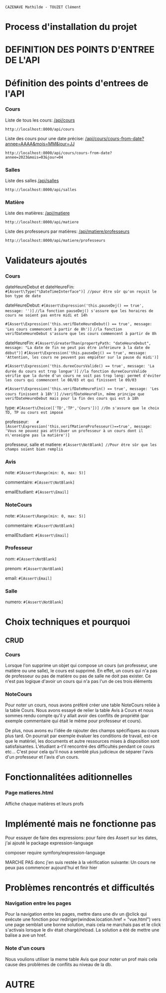`CAZENAVE Mathilde - TOUZET Clément`

# Process d'installation du projet

# DEFINITION DES POINTS D'ENTREE DE L'API

# Définition des points d'entrees de l'API

### Cours

Liste de tous les cours:
[/api/cours](http://localhost:8000/api/cours)

```
http://localhost:8000/api/cours
```

Liste des cours pour une date précise: [/api/cours/cours-from-date?annee=AAAA&mois=MM&jour=JJ](http://localhost:8000/api/cours/cours-from-date?annee=2023&mois=03&jour=04)

```
http://localhost:8000/api/cours/cours-from-date?annee=2023&mois=03&jour=04
```

### Salles

Liste des salles
[/api/salles](http://localhost:8000/api/salles)

```
http://localhost:8000/api/salles
```

### Matière

Liste des matières: [/api/matiere](http://localhost:8000/api/matiere)

```
http://localhost:8000/api/matiere
```

Liste des professeurs par matières: [/api/matiere/professeurs](http://localhost:8000/api/matiere/professeurs)

```
http://localhost:8000/api/matiere/professeurs
```

# Validateurs ajoutés

### Cours

dateHeureDebut et dateHeureFin:  
 `#[Assert\Type("\DateTimeInterface")] //pour être sûr qu'on reçoit le bon type de date`
  
dateHeureDebut:
 `#[Assert\Expression('this.pauseDej() == true', message: '')]`
 `//la fonction pauseDej() s'assure que les horaires de cours ne soient pas entre midi et 14h`

 `#[Assert\Expression('this.verifDateHeureDebut() == true', message: 'Les cours commencent à partir de 8h')]`
 `//la fonction verifDateHeureDebut s'assure que les cours commencent à partir de 8h`

dateHeureFin: 
  `#[Assert\GreaterThan(propertyPath: "dateHeureDebut", message: "La date de fin ne peut pas être inférieure à la date de début")]`
  `#[Assert\Expression('this.pauseDej() == true', message: 'Attention, les cours ne peuvent pas empiéter sur la pause du midi')]`

  `#[Assert\Expression('this.dureeCoursValide() == true', message: 'La durée du cours est trop longue')]`
  `//la fonction dureeCoursValide vérifie que la durée d'un cours ne soit pas trop long: permet d'éviter les cours qui commencent le 08/03 et qui finissent le 09/03`
  
  `#[Assert\Expression('this.verifDateHeureFin() == true', message: 'Les cours finissent à 18h')]`
  `//verifDateHeureFin, même principe que verifDateHeureDebut mais pour la fin des cours qui est à 18h`

type:
  `#[Assert\Choice(['TD','TP','Cours'])] //On s'assure que le choix TD, TP ou cours est imposé`

professeur: 
 `    #[Assert\Expression('this.verifMatiereProfesseur()==true', message: 'Vous ne pouvez pas attribuer un professeur à un cours dont il n\'enseigne pas la matière')] `

professeur, salle et matiere: `#[Assert\NotBlank] //Pour être sûr que les champs soient bien remplis`

### Avis

note:
    `#[Assert\Range(min: 0, max: 5)]`

commentaire: 
    `#[Assert\NotBlank]`

emailEtudiant:
    `#[Assert\Email]`    

### NoteCours

note:
    `#[Assert\Range(min: 0, max: 5)]`

commentaire: 
    `#[Assert\NotBlank]`

emailEtudiant:
    `#[Assert\Email]`  

### Professeur

nom:
    `#[Assert\NotBlank]`

prenom:
    `#[Assert\NotBlank]`

email:
    `#[Assert\Email]`

### Salle

numero:
    `#[Assert\NotBlank]`


# Choix techniques et pourquoi

## CRUD
### Cours
Lorsque l'on supprime un objet qui compose un cours (un professeur, une matière ou une salle), le cours est supprimé.
En effet, un cours qui n'a pas de professeur ou pas de matière ou pas de salle ne doit pas exister. 
Ce n'est pas logique d'avoir un cours qui n'a pas l'un de ces trois éléments

### NoteCours
Pour noter un cours, nous avons préféré créer une table NoteCours reliée à la table Cours.
Nous avons essayé de relier la table Avis à Cours et nous sommes rendu compte qu'il y allait avoir des conflits
de propriété (par exemple commentaire qui était le même pour professeur et cours). 

De plus, nous avons eu l'idée de rajouter des champs spécifiques au cours plus tard.
On pourrait par exemple évaluer les conditions de travail, est-ce que le matériel, les documents et autre ressources mises à disposition sont satisfaisantes.
L'étudiant a-t'il rencontré des difficultés pendant ce cours etc...
C'est pour cela qu'il nous a semblé plus judicieux de séparer l'avis d'un professeur et l'avis d'un cours.

# Fonctionnalitées aditionnelles

### Page matieres.html

Affiche chaque matières et leurs profs

# Implémenté mais ne fonctionne pas

Pour essayer de faire des expressions: pour faire des Assert sur les dates, j'ai ajouté le package expression-language

composer require symfony/expression-language

MARCHE PAS donc j'en suis restée à la vérification suivante:
Un cours ne peux pas commencer aujourd'hui et finir hier

# Problèmes rencontrés et difficultés

### Navigation entre les pages

Pour la navigation entre les pages, mettre dans une div un @click qui exécute une fonction pour rediriger(window.location.href = "vue.html") vers une page semblait une bonne solution, mais cela ne marchais pas et le click s'activais lorsque le div était chargé/reload. La solution a été de mettre une balise a ave un href.

### Note d'un cours

Nous voulions utiliser la meme table Avis que pour noter un prof mais cela cause des problèmes de conflits au niveau de la db.

# AUTRE
